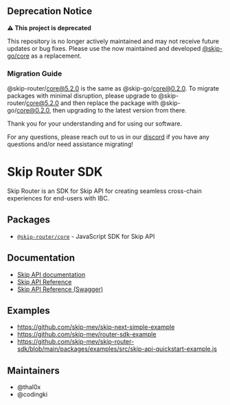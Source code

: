 ## Deprecation Notice

**⚠️ This project is deprecated**

This repository is no longer actively maintained and may not receive future updates or bug fixes. Please use the now maintained and developed [@skip-go/core](https://www.npmjs.com/package/@skip-router/core) as a replacement.

### Migration Guide
@skip-router/core@5.2.0 is the same as @skip-go/core@0.2.0. To migrate packages with minimal disruption, please upgrade to @skip-router/core@5.2.0 and then replace the package with @skip-go/core@0.2.0, then upgrading to the latest version from there.

Thank you for your understanding and for using our software.

For any questions, please reach out to us in our [discord](https://skip.build/discord) if you have any questions and/or need assistance migrating!

# Skip Router SDK

Skip Router is an SDK for Skip API for creating seamless cross-chain experiences for end-users with IBC.

## Packages

- [`@skip-router/core`](https://npm.im/@skip-router/core) - JavaScript SDK for Skip API

## Documentation

- [Skip API documentation](https://api-docs.skip.money)
- [Skip API Reference](https://api-docs.skip.money/reference)
- [Skip API Reference (Swagger)](https://api-swagger.skip.money)

## Examples

- https://github.com/skip-mev/skip-next-simple-example
- https://github.com/skip-mev/router-sdk-example
- https://github.com/skip-mev/skip-router-sdk/blob/main/packages/examples/src/skip-api-quickstart-example.js

## Maintainers

- @thal0x
- @codingki
